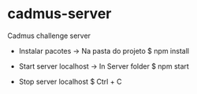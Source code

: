 # cadmus-server
Cadmus challenge server

- Instalar pacotes
  -> Na pasta do projeto
  \$ npm install

- Start server localhost
  -> In Server folder
  \$ npm start

- Stop server localhost
  \$ Ctrl + C
